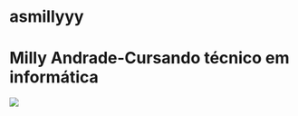 # asmillyyy
<h1>Milly Andrade-Cursando técnico em informática</h1>
<img src="https://i.pinimg.com/originals/d5/ea/e4/d5eae4bad7ac8059c3803295cb2546d2.gif">
